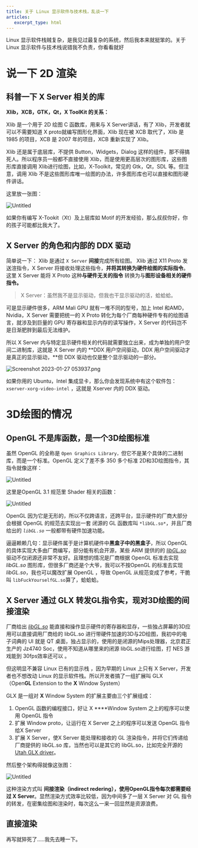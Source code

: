 ```yaml
---
title: 关于 Linux 显示软件与技术栈，乱谈一下
articles:
   excerpt_type: html
---
```


Linux 显示软件栈贼复杂，是我见过最复杂的系统，然后我本来就挺笨的。关于Linux 显示软件与技术栈说错我不负责，你看看就好
<!--more-->

# 说一下 2D 渲染

## 科普一下 X Server 相关的库

**Xlib，XCB，GTK，Qt，X ToolKit  的关系：**

Xlib 是一个用于 2D 绘图 C 函数库，用来与 X Server讲话，有了 Xlib，开发者就可以不需要知道 X proto就编写图形化界面，Xlib 现在被 XCB 取代了，Xlib 是 1985 的项目，XCB 是 2007 年的项目，XCB 重新实现了 Xlib。

Xlib 还是属于底层库，不提供 Button，Widgets，Dialog 这样的组件，那不得搞死人。所以程序员一般都不直接使用 Xlib，而是使用更高层次的图形库，这些图形库直接调用 Xlib进行绘图，比如，X-Toolkit，常见的 Gtk，Qt，SDL 等。但注意，调用 Xlib 不是这些图形库唯一绘图的办法，许多图形库也可以直接和图形硬件讲话。

这里放一张图：

![Untitled](/images/%E5%85%B3%E4%BA%8E%20Linux%20%E6%98%BE%E7%A4%BA%E8%BD%AF%E4%BB%B6%E4%B8%8E%E6%8A%80%E6%9C%AF%E6%A0%88%EF%BC%8C%E6%88%91%E6%83%B3%E5%88%B0%E8%AF%B4%E8%AF%B4%E4%BB%80%E4%B9%88%20eeecf33ea2f44e1b9ef29041dcf2dfff/Untitled.png)

如果你有编写 X-Tookit（Xt）及上层库如 Motif 的开发经验，那么叔叔你好，你的孩子可能都比我大了。

## X Server 的角色和内部的 DDX 驱动

简单说一下： Xlib 是通过 `X Server` **间接**完成所有绘图。 Xlib 通过 X11 Proto 发送渲指令，X Server 将接收处理这些指令，**并将其转换为硬件绘图的实际指令**。 这里 X Server 能将 X Proto 这种**与硬件无关的指令** 转换为与**图形设备相关的硬件指令。**

> X Server：虽然我不是显示驱动，但我也干显示驱动的活，蛤蛤蛤。
>

可是显示硬件很多，ARM Mali GPU 就有一堆不同的型号，加上 Intel 和AMD，Nvidia，X Server 需要把统一的 X Proto 转化为每个厂商每种硬件专有的绘图语言，就涉及到巨量的 GPU 寄存器和显示内存的读写操作，X Server 的代码岂不是日渐肥胖到最后无法维护。

所以 X Server 内与特定显示硬件相关的代码就需要独立出来，成为单独的用户空间二进制库，这就是 X Server 内的 **DDX 用户空间驱动，DDX 用户空间驱动才是真正的显示驱动，**但 DDX 驱动也仅是整个显示驱动的一部分。

![Screenshot 2023-01-27 053937.png](/images/%E5%85%B3%E4%BA%8E%20Linux%20%E6%98%BE%E7%A4%BA%E8%BD%AF%E4%BB%B6%E4%B8%8E%E6%8A%80%E6%9C%AF%E6%A0%88%EF%BC%8C%E6%88%91%E6%83%B3%E5%88%B0%E8%AF%B4%E8%AF%B4%E4%BB%80%E4%B9%88%20eeecf33ea2f44e1b9ef29041dcf2dfff/Screenshot_2023-01-27_053937.png)

如果你用的 Ubuntu，Intel 集成显卡，那么你会发现系统中有这个软件包： `xserver-xorg-video-intel` ，这就是 Xserver 内的 DDX 驱动。

# 3D绘图的情况

## OpenGL 不是库函数，是一个3D绘图标准

虽然 OpenGL 的全称是 `Open Graphics Library，`但它不是某个具体的二进制库，而是一个标准。OpenGL 定义了差不多 350 多个标准 2D和3D绘图指令，其指令就像这样：

![Untitled](/images/%E5%85%B3%E4%BA%8E%20Linux%20%E6%98%BE%E7%A4%BA%E8%BD%AF%E4%BB%B6%E4%B8%8E%E6%8A%80%E6%9C%AF%E6%A0%88%EF%BC%8C%E6%88%91%E6%83%B3%E5%88%B0%E8%AF%B4%E8%AF%B4%E4%BB%80%E4%B9%88%20eeecf33ea2f44e1b9ef29041dcf2dfff/Untitled%201.png)

这里是OpenGL 3.1 规范里 Shader 相关的函数：

![Untitled](/images/%E5%85%B3%E4%BA%8E%20Linux%20%E6%98%BE%E7%A4%BA%E8%BD%AF%E4%BB%B6%E4%B8%8E%E6%8A%80%E6%9C%AF%E6%A0%88%EF%BC%8C%E6%88%91%E6%83%B3%E5%88%B0%E8%AF%B4%E8%AF%B4%E4%BB%80%E4%B9%88%20eeecf33ea2f44e1b9ef29041dcf2dfff/Untitled%202.png)

OpenGL 因为它是无形的，所以不仅跨语言，还跨平台，显示硬件的厂商大部分会根据 OpenGL 的规范去实现出一套 闭源的 GL 函数库叫 `*libGL.so*`，并且厂商给出的 *`libGL.so`* 一般都带有硬件加速功能。

逼逼赖赖几句：显示硬件属于是计算机硬件中**黑盒子中的黑盒子**，所以 OpenGL 的具体实现大多由厂商编写，部分能有机会开源，某些 ARM 提供的的 *[libGL.so](http://libGL.so)* 驱动不仅闭源还非常不友好。且理想的情况是厂商根据 OpenGL 标准去实现 *libGL.so* 图形库，但很多厂商还是个大爷，我可以不按OpenGL 的标准去实现 *libGL.so*，我也可以魔改扩展 OpenGL ，导致 OpenGL 从规范变成了参考，干脆叫 `libFuckYourselfGL.so`算了，蛤蛤蛤。

## X Server 通过 GLX 转发GL指令实，现对3D绘图的间接渲染

厂商给出 *[libGL.so](http://libGL.so)* 能直接和操作显示硬件的寄存器和显存，一些独占屏幕的3D应用可以直接调用厂商给的 libGL.so 进行带硬件加速的3D与2D绘图，我初中的电子词典的 UI 就是 QT 桌面，独占显示的，使用的是闭源的Mips处理器，北京君正生产的 Jz4740 Soc，使用不知道从哪里来的闭源 libGL.so进行绘图，打 NES 游戏能到 30fps效率还可以 。

但这明显不兼容 Linux 已有的显示栈 ，因为早期的 Linux 上只有 X Server，开发者也不想改动 Linux 的显示软件栈。所以开发者搞了一组扩展叫 GLX（Open**GL** Extension to the **X** Window System）

GLX 是一组对 **X** Window System 的扩展主要由三个扩展组成：

1. OpenGL 函数的编程接口，好让 X ****Window System 之上的程序可以使用 OpenGL 指令
2. 扩展 Window proto，让运行在 X Server 之上的程序可以发送 OpenGL 指令给X Server
3. 扩展 X Server，使X Server 能处理和接收的 GL 渲染指令，并将它们传递给厂商提供的 libGL.so 库，当然也可以是其它的 libGL.so，比如完全开源的 [Utah GLX driver](https://utah-glx.sourceforge.net/)。

然后整个架构得就像这张图：

![Untitled](/images/%E5%85%B3%E4%BA%8E%20Linux%20%E6%98%BE%E7%A4%BA%E8%BD%AF%E4%BB%B6%E4%B8%8E%E6%8A%80%E6%9C%AF%E6%A0%88%EF%BC%8C%E6%88%91%E6%83%B3%E5%88%B0%E8%AF%B4%E8%AF%B4%E4%BB%80%E4%B9%88%20eeecf33ea2f44e1b9ef29041dcf2dfff/Untitled%203.png)

这种渲染方式叫 **间接渲染（indirect redering），使用OpenGL指令每次都需要经过 X Server**。显然渲染方式效率比较低，因为中间多了一层 X Server 对 GL 指令的转发，在密集绘图和渲染时，每次这么一来一回显然是资源浪费。

## 直接渲染

再写就猝死了…..我先去睡一下。
